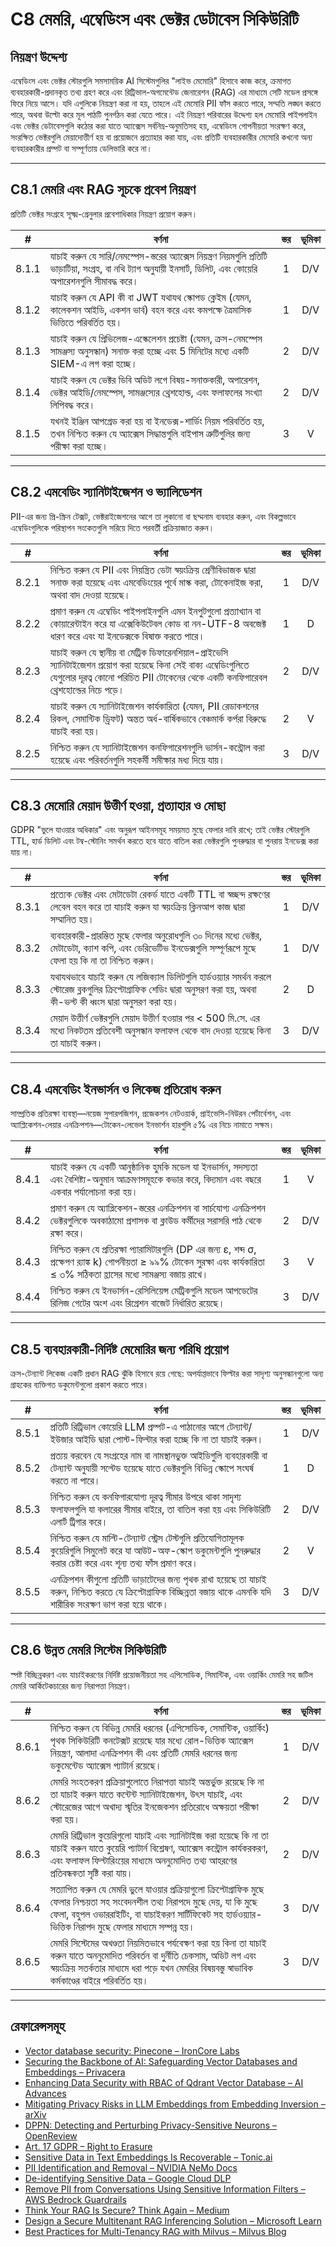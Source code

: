# C8 মেমরি, এম্বেডিংস এবং ভেক্টর ডেটাবেস সিকিউরিটি

## নিয়ন্ত্রণ উদ্দেশ্য

এম্বেডিংস এবং ভেক্টর স্টোরগুলি সমসাময়িক AI সিস্টেমগুলির "লাইভ মেমোরি" হিসাবে কাজ করে, ক্রমাগত ব্যবহারকারী-প্রদানকৃত তথ্য গ্রহণ করে এবং রিট্রিভাল-অগমেন্টেড জেনারেশন (RAG) এর মাধ্যমে সেটি মডেল প্রসঙ্গে ফিরে নিয়ে আসে। যদি এগুলিকে নিয়ন্ত্রণ করা না হয়, তাহলে এই মেমোরি PII ফাঁস করতে পারে, সম্মতি লঙ্ঘন করতে পারে, অথবা উল্টো করে মূল পাঠটি পুনর্গঠন করা যেতে পারে। এই নিয়ন্ত্রণ পরিবারের উদ্দেশ্য হল মেমোরি পাইপলাইন এবং ভেক্টর ডেটাবেসগুলি কঠোর করা যাতে অ্যাক্সেস সর্বনিম্ন-অনুমতিসহ হয়, এম্বেডিংস গোপনীয়তা সংরক্ষণ করে, সংরক্ষিত ভেক্টরগুলি মেয়াদোত্তীর্ণ হয় বা প্রয়োজনে প্রত্যাহার করা যায়, এবং প্রতিটি ব্যবহারকারীর মেমোরি কখনো অন্য ব্যবহারকারীর প্রম্পট বা সম্পূর্ণতায় ডেলিভারি করে না।

---

## C8.1 মেমরি এবং RAG সূচকে প্রবেশ নিয়ন্ত্রণ

প্রতিটি ভেক্টর সংগ্রহে সূক্ষ্ম-গ্রেনুলার প্রবেশাধিকার নিয়ন্ত্রণ প্রয়োগ করুন।

|   #   | বর্ণনা                                                                                                                                                                    | স্তর | ভূমিকা |
| :---: | ------------------------------------------------------------------------------------------------------------------------------------------------------------------------- | :--: | :----: |
| 8.1.1 | যাচাই করুন যে সারি/নেমস্পেস-স্তরের অ্যাক্সেস নিয়ন্ত্রণ নিয়মগুলি প্রতিটি ভাড়াটিয়া, সংগ্রহ, বা নথি ট্যাগ অনুযায়ী ইনসার্ট, ডিলিট, এবং কোয়েরি অপারেশনগুলি সীমাবদ্ধ করে। |  1   |  D/V   |
| 8.1.2 | যাচাই করুন যে API কী বা JWT যথাযথ স্কোপড ক্লেইম (যেমন, কালেকশন আইডি, একশন ভার্ব) বহন করে এবং কমপক্ষে ত্রৈমাসিক ভিত্তিতে পরিবর্তিত হয়।                                    |  1   |  D/V   |
| 8.1.3 | যাচাই করুন যে প্রিভিলেজ-এস্কেলেশন প্রচেষ্টা (যেমন, ক্রস-নেমস্পেস সামঞ্জস্য অনুসন্ধান) সনাক্ত করা হচ্ছে এবং 5 মিনিটের মধ্যে একটি SIEM-এ লগ করা হচ্ছে।                      |  2   |  D/V   |
| 8.1.4 | যাচাই করুন যে ভেক্টর ডিবি অডিট লগে বিষয়-সনাক্তকারী, অপারেশন, ভেক্টর আইডি/নেমস্পেস, সামঞ্জস্যের থ্রেশহোল্ড, এবং ফলাফলের সংখ্যা লিপিবদ্ধ করে।                              |  2   |  D/V   |
| 8.1.5 | যখনই ইঞ্জিন আপগ্রেড করা হয় বা ইনডেক্স-শার্ডিং নিয়ম পরিবর্তিত হয়, তখন নিশ্চিত করুন যে অ্যাক্সেস সিদ্ধান্তগুলি বাইপাস ত্রুটিগুলির জন্য পরীক্ষা করা হচ্ছে।                |  3   |   V    |

---

## C8.2 এমবেডিং স্যানিটাইজেশন ও ভ্যালিডেশন

PII-এর জন্য প্রি-স্ক্রিন টেক্সট, ভেক্টরাইজেশনের আগে তা লুকানো বা ছদ্মনাম ব্যবহার করুন, এবং বিকল্পভাবে এম্বেডিংগুলিকে পরিস্থাপন সংকেতগুলি সরিয়ে দিতে পরবর্তী প্রক্রিয়াজাত করুন।

|   #   | বর্ণনা                                                                                                                                                                                                  | স্তর | ভূমিকা |
| :---: | ------------------------------------------------------------------------------------------------------------------------------------------------------------------------------------------------------- | :--: | :----: |
| 8.2.1 | নিশ্চিত করুন যে PII এবং নিয়ন্ত্রিত ডেটা স্বয়ংক্রিয় শ্রেণীবিভাজক দ্বারা সনাক্ত করা হয়েছে এবং এমবেডিংয়ের পূর্বে মাস্ক করা, টোকেনাইজ করা, অথবা বাদ দেওয়া হয়েছে।                                     |  1   |  D/V   |
| 8.2.2 | প্রমাণ করুন যে এম্বেডিং পাইপলাইনগুলি এমন ইনপুটগুলো প্রত্যাখ্যান বা কোয়ারেন্টাইন করে যা এক্সেকিউটেবল কোড বা নন-UTF-8 অবজেক্ট ধারণ করে এবং যা ইনডেক্সকে বিষাক্ত করতে পারে।                               |  1   |   D    |
| 8.2.3 | যাচাই করুন যে স্থানীয় বা মেট্রিক ডিফারেনশিয়াল-প্রাইভেসি স্যানিটাইজেশন প্রয়োগ করা হয়েছে কিনা সেই বাক্য এম্বেডিংগুলিতে যেগুলোর দূরত্ব কোনো পরিচিত PII টোকেনের থেকে একটি কনফিগারেবল থ্রেশহোল্ডের নিচে পড়ে। |  2   |  D/V   |
| 8.2.4 | যাচাই করুন যে স্যানিটাইজেশন কার্যকারিতা (যেমন, PII রেডাকশনের রিকল, সেমান্টিক ড্রিফট) অন্তত অর্ধ-বার্ষিকভাবে বেঞ্চমার্ক কর্পরা বিরুদ্ধে যাচাই করা হয়।                                                   |  2   |   V    |
| 8.2.5 | নিশ্চিত করুন যে স্যানিটাইজেশন কনফিগারেশনগুলি ভার্সন-কন্ট্রোল করা হয়েছে এবং পরিবর্তনগুলি সহকর্মী সমীক্ষার মধ্য দিয়ে যায়।                                                                              |  3   |  D/V   |

---

## C8.3 মেমোরি মেয়াদ উত্তীর্ণ হওয়া, প্রত্যাহার ও মোছা

GDPR "ভুলে যাওয়ার অধিকার" এবং অনুরূপ আইনসমূহ সময়মত মুছে ফেলার দাবি রাখে; তাই ভেক্টর স্টোরগুলি TTL, হার্ড ডিলিট এবং টম্ব-স্টোনিং সমর্থন করতে হবে যাতে বাতিল করা ভেক্টরগুলি পুনরুদ্ধার বা পুনরায় ইনডেক্স করা যায় না।

|   #   | বর্ণনা                                                                                                                                                                          | স্তর | ভূমিকা |
| :---: | ------------------------------------------------------------------------------------------------------------------------------------------------------------------------------- | :--: | :----: |
| 8.3.1 | প্রত্যেক ভেক্টর এবং মেটাডেটা রেকর্ড যাতে একটি TTL বা স্বচ্ছন্দ রক্ষণের লেবেল বহন করে তা যাচাই করুন যা স্বয়ংক্রিয় ক্লিনআপ কাজ দ্বারা সম্মানিত হয়।                             |  1   |  D/V   |
| 8.3.2 | ব্যবহারকারী-প্রারম্ভিত মুছে ফেলার অনুরোধগুলি ৩০ দিনের মধ্যে ভেক্টর, মেটাডেটা, ক্যাশ কপি, এবং ডেরিভেটিভ ইনডেক্সগুলি সম্পূর্ণরূপে মুছে ফেলা হয় কি না তা নিশ্চিত করুন।            |  1   |  D/V   |
| 8.3.3 | যথাযথভাবে যাচাই করুন যে লজিক্যাল ডিলিটগুলি হার্ডওয়্যার সমর্থন করলে স্টোরেজ ব্লকগুলির ক্রিপ্টোগ্রাফিক শেডিং দ্বারা অনুসরণ করা হয়, অথবা কী-ভল্ট কী ধ্বংস দ্বারা অনুসরণ করা হয়। |  2   |   D    |
| 8.3.4 | মেয়াদ উত্তীর্ণ ভেক্টরগুলি মেয়াদ উত্তীর্ণ হওয়ার পর < 500 মি.সে. এর মধ্যে নিকটতম প্রতিবেশী অনুসন্ধান ফলাফল থেকে বাদ দেওয়া হয়েছে কিনা তা যাচাই করুন।                          |  3   |  D/V   |

---

## C8.4 এমবেডিং ইনভার্সন ও লিকেজ প্রতিরোধ করুন

সাম্প্রতিক প্রতিরক্ষা ব্যবস্থা—নয়েজ সুপারপজিশন, প্রজেকশন নেটওয়ার্ক, প্রাইভেসি-নিউরন পের্টার্বেশন, এবং অ্যাপ্লিকেশন-লেয়ার এনক্রিপশন—টোকেন-লেভেল ইনভার্শন হারগুলি ৫% এর নিচে নামাতে সক্ষম।

|   #   | বর্ণনা                                                                                                                                                                                | স্তর | ভূমিকা |
| :---: | ------------------------------------------------------------------------------------------------------------------------------------------------------------------------------------- | :--: | :----: |
| 8.4.1 | যাচাই করুন যে একটি আনুষ্ঠানিক হুমকি মডেল যা ইনভার্সন, সদস্যতা এবং বৈশিষ্ট্য-অনুমান আক্রমণসমূহকে কভার করে, বিদ্যমান এবং বছরে একবার পর্যালোচনা করা হয়।                                 |  1   |   V    |
| 8.4.2 | প্রমাণ করুন যে অ্যাপ্লিকেশন-স্তরের এনক্রিপশন বা সার্চযোগ্য এনক্রিপশন ভেক্টরগুলিকে অবকাঠামো প্রশাসক বা ক্লাউড কর্মীদের সরাসরি পাঠ থেকে রক্ষা করে।                                      |  2   |  D/V   |
| 8.4.3 | নিশ্চিত করুন যে প্রতিরক্ষা প্যারামিটারগুলি (DP এর জন্য ε, শব্দ σ, প্রক্ষেপণ র‍্যাঙ্ক k) গোপনীয়তা ≥ ৯৯% টোকেন সুরক্ষা এবং কার্যকারিতা ≤ ৩% সঠিকতা হ্রাসের মধ্যে সামঞ্জস্য বজায় রাখে। |  3   |   V    |
| 8.4.4 | নিশ্চিত করুন যে ইনভার্সন-রেসিলিয়েন্স মেট্রিকগুলি মডেল আপডেটের রিলিজ গেটের অংশ এবং রিগ্রেশন বাজেট নির্ধারিত রয়েছে।                                                                   |  3   |  D/V   |

---

## C8.5 ব্যবহারকারী-নির্দিষ্ট মেমোরির জন্য পরিধি প্রয়োগ

ক্রস-টেন্যান্ট লিকেজ একটি প্রধান RAG ঝুঁকি হিসাবে রয়ে গেছে: অপর্যাপ্তভাবে ফিল্টার করা সাদৃশ্য অনুসন্ধানগুলো অন্য গ্রাহকের ব্যক্তিগত ডকুমেন্টগুলো প্রকাশ করতে পারে।

|   #   | বর্ণনা                                                                                                                                                                            | স্তর | ভূমিকা |
| :---: | --------------------------------------------------------------------------------------------------------------------------------------------------------------------------------- | :--: | :----: |
| 8.5.1 | প্রতিটি রিট্রিভাল কোয়েরি LLM প্রম্পট-এ পাঠানোর আগে টেন্যান্ট/ইউজার আইডি দ্বারা পোস্ট-ফিল্টার করা হচ্ছে কি না তা যাচাই করুন।                                                      |  1   |  D/V   |
| 8.5.2 | প্রত্যয় করবেন যে সংগ্রহের নাম বা নামস্থানভুক্ত আইডিগুলি ব্যবহারকারী বা টেন্যান্ট অনুযায়ী সল্টেড হয়েছে যাতে ভেক্টরগুলি বিভিন্ন স্কোপে সংঘর্ষ করতে না পারে।                      |  1   |   D    |
| 8.5.3 | নিশ্চিত করুন যে কনফিগারযোগ্য দূরত্ব সীমার উপরে থাকা সাদৃশ্য ফলাফলগুলি যা কলারের সীমার বাইরে, তা বাতিল করা হয় এবং সিকিউরিটি এলার্ট ট্রিগার করে।                                    |  2   |  D/V   |
| 8.5.4 | নিশ্চিত করুন যে মাল্টি-টেন্যান্ট স্ট্রেস টেস্টগুলি প্রতিযোগিতামূলক কুয়েরিগুলি সিমুলেট করে যা আউট-অফ-স্কোপ ডকুমেন্টগুলি পুনরুদ্ধার করার চেষ্টা করে এবং শূন্য তথ্য ফাঁস প্রমাণ করে। |  2   |   V    |
| 8.5.5 | এনক্রিপশন কীগুলো প্রতিটি ভাড়াটেদের জন্য পৃথক রাখা হয়েছে তা যাচাই করুন, নিশ্চিত করতে যে ক্রিপ্টোগ্রাফিক বিচ্ছিন্নতা বজায় থাকে এমনকি যদি শারীরিক সংরক্ষণ ভাগ করা হয়ে থাকে।      |  3   |  D/V   |

---

## C8.6 উন্নত মেমরি সিস্টেম সিকিউরিটি

স্পষ্ট বিচ্ছিন্নকরণ এবং যাচাইকরণের নির্দিষ্ট প্রয়োজনীয়তা সহ এপিসোডিক, সিমান্টিক, এবং ওয়ার্কিং মেমরি সহ জটিল মেমরি আর্কিটেকচারের জন্য নিরাপত্তা নিয়ন্ত্রণ।

|   #   | বর্ণনা                                                                                                                                                                                                                                                 | স্তর | ভূমিকা |
| :---: | ------------------------------------------------------------------------------------------------------------------------------------------------------------------------------------------------------------------------------------------------------ | :--: | :----: |
| 8.6.1 | নিশ্চিত করুন যে বিভিন্ন মেমরি ধরনের (এপিসোডিক, সেমান্টিক, ওয়ার্কিং) পৃথক সিকিউরিটি কনটেক্সট রয়েছে যার মধ্যে রোল-ভিত্তিক অ্যাক্সেস নিয়ন্ত্রণ, আলাদা এনক্রিপশন কী এবং প্রতিটি মেমরি ধরনের জন্য ডকুমেন্টেড অ্যাক্সেস প্যাটার্ন রয়েছে।                  |  1   |  D/V   |
| 8.6.2 | মেমরি সংহতকরণ প্রক্রিয়াগুলোতে নিরাপত্তা যাচাই অন্তর্ভুক্ত রয়েছে কি না তা যাচাই করুন যাতে কন্টেন্ট স্যানিটাইজেশন, উৎস যাচাই, এবং স্টোরেজের আগে অখাদ্য স্মৃতির ইনজেকশন প্রতিরোধে অক্ষয়তা পরীক্ষা করা হয়।                                             |  2   |  D/V   |
| 8.6.3 | মেমরি রিট্রিভাল কুয়েরিগুলো যাচাই এবং স্যানিটাইজ করা হয়েছে কি না তা যাচাই করুন যাতে কুয়েরি প্যাটার্ন বিশ্লেষণ, অ্যাক্সেস কন্ট্রোল কার্যকরকরণ, এবং ফলাফল ফিল্টারিংয়ের মাধ্যমে অননুমোদিত তথ্য আহরণের প্রতিবন্ধকতা সৃষ্টি করা যায়।                    |  2   |  D/V   |
| 8.6.4 | সত্যাপিত করুন যে মেমরি ভুলে যাওয়ার প্রক্রিয়াগুলো ক্রিপ্টোগ্রাফিক মুছে ফেলার নিশ্চয়তা সহ সংবেদনশীল তথ্য নিরাপদে মুছে দেয়, যা কি মুছে ফেলা, বহুপল ওভাররাইটিং, বা যাচাইকরণ সার্টিফিকেট সহ হার্ডওয়্যার-ভিত্তিক নিরাপদ মুছে ফেলার মাধ্যমে সম্পন্ন হয়। |  3   |  D/V   |
| 8.6.5 | মেমরি সিস্টেমের অখণ্ডতা নিয়মিতভাবে পর্যবেক্ষণ করা হয় কিনা তা যাচাই করুন যাতে অননুমোদিত পরিবর্তন বা দুর্নীতি চেকসাম, অডিট লগ এবং স্বয়ংক্রিয় সতর্কতার মাধ্যমে ধরা পড়ে যখন মেমরির বিষয়বস্তু স্বাভাবিক কর্মকাণ্ডের বাইরে পরিবর্তিত হয়।              |  3   |  D/V   |

---

## রেফারেন্সসমূহ

* [Vector database security: Pinecone – IronCore Labs](https://ironcorelabs.com/vectordbs/pinecone-security/)
* [Securing the Backbone of AI: Safeguarding Vector Databases and Embeddings – Privacera](https://privacera.com/blog/securing-the-backbone-of-ai-safeguarding-vector-databases-and-embeddings/)
* [Enhancing Data Security with RBAC of Qdrant Vector Database – AI Advances](https://ai.gopubby.com/enhancing-data-security-with-role-based-access-control-of-qdrant-vector-database-3878769bec83)
* [Mitigating Privacy Risks in LLM Embeddings from Embedding Inversion – arXiv](https://arxiv.org/html/2411.05034v1)
* [DPPN: Detecting and Perturbing Privacy-Sensitive Neurons – OpenReview](https://openreview.net/forum?id=DF5TVzpTW0)
* [Art. 17 GDPR – Right to Erasure](https://gdpr-info.eu/art-17-gdpr/)
* [Sensitive Data in Text Embeddings Is Recoverable – Tonic.ai](https://www.tonic.ai/blog/sensitive-data-in-text-embeddings-is-recoverable)
* [PII Identification and Removal – NVIDIA NeMo Docs](https://docs.nvidia.com/nemo-framework/user-guide/latest/datacuration/personalidentifiableinformationidentificationandremoval.html)
* [De-identifying Sensitive Data – Google Cloud DLP](https://cloud.google.com/sensitive-data-protection/docs/deidentify-sensitive-data)
* [Remove PII from Conversations Using Sensitive Information Filters – AWS Bedrock Guardrails](https://docs.aws.amazon.com/bedrock/latest/userguide/guardrails-sensitive-filters.html)
* [Think Your RAG Is Secure? Think Again – Medium](https://medium.com/%40vijay.poudel1/think-your-rag-is-secure-think-again-heres-how-to-actually-lock-it-down-c4c30e3864e7)
* [Design a Secure Multitenant RAG Inferencing Solution – Microsoft Learn](https://learn.microsoft.com/en-us/azure/architecture/ai-ml/guide/secure-multitenant-rag)
* [Best Practices for Multi-Tenancy RAG with Milvus – Milvus Blog](https://milvus.io/blog/build-multi-tenancy-rag-with-milvus-best-practices-part-one.md)

